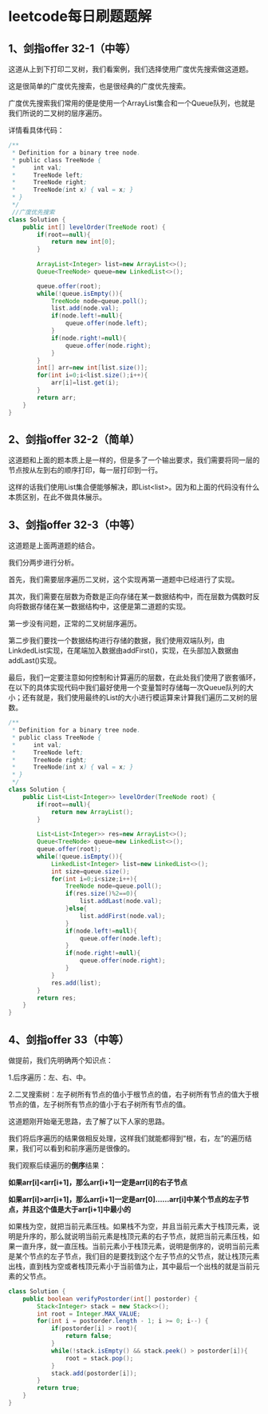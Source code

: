 # leetcode每日刷题题解

## 1、剑指offer 32-1（中等）

这道从上到下打印二叉树，我们看案例，我们选择使用广度优先搜索做这道题。

这是很简单的广度优先搜索，也是很经典的广度优先搜索。

广度优先搜索我们常用的便是使用一个ArrayList集合和一个Queue队列，也就是我们所说的二叉树的层序遍历。

详情看具体代码：

```Java
/**
 * Definition for a binary tree node.
 * public class TreeNode {
 *     int val;
 *     TreeNode left;
 *     TreeNode right;
 *     TreeNode(int x) { val = x; }
 * }
 */
 //广度优先搜索
class Solution {
    public int[] levelOrder(TreeNode root) {
        if(root==null){
            return new int[0];
        }
        
        ArrayList<Integer> list=new ArrayList<>();
        Queue<TreeNode> queue=new LinkedList<>();

        queue.offer(root);
        while(!queue.isEmpty()){
            TreeNode node=queue.poll();
            list.add(node.val);
            if(node.left!=null){
                queue.offer(node.left);
            }
            if(node.right!=null){
                queue.offer(node.right);
            }
        }
        int[] arr=new int[list.size()];
        for(int i=0;i<list.size();i++){
            arr[i]=list.get(i);
        }
        return arr;
    }
}
```

## 2、剑指offer 32-2（简单）

这道题和上面的题本质上是一样的，但是多了一个输出要求，我们需要将同一层的节点按从左到右的顺序打印，每一层打印到一行。

这样的话我们使用List集合便能够解决，即List<list<Integer>>。因为和上面的代码没有什么本质区别，在此不做具体展示。

## 3、剑指offer 32-3（中等）

这道题是上面两道题的结合。

我们分两步进行分析。

首先，我们需要层序遍历二叉树，这个实现再第一道题中已经进行了实现。

其次，我们需要在层数为奇数是正向存储在某一数据结构中，而在层数为偶数时反向将数据存储在某一数据结构中，这便是第二道题的实现。

第一步没有问题，正常的二叉树层序遍历。

第二步我们要找一个数据结构进行存储的数据，我们使用双端队列，由LinkdedList实现，在尾端加入数据由addFirst()，实现，在头部加入数据由addLast()实现。

最后，我们一定要注意如何控制和计算遍历的层数，在此处我们使用了嵌套循环，在以下的具体实现代码中我们最好使用一个变量暂时存储每一次Queue队列的大小；还有就是，我们使用最终的List的大小进行模运算来计算我们遍历二叉树的层数。

```Java
/**
 * Definition for a binary tree node.
 * public class TreeNode {
 *     int val;
 *     TreeNode left;
 *     TreeNode right;
 *     TreeNode(int x) { val = x; }
 * }
 */
class Solution {
    public List<List<Integer>> levelOrder(TreeNode root) {
        if(root==null){
            return new ArrayList();
        }
        
        List<List<Integer>> res=new ArrayList<>();
        Queue<TreeNode> queue=new LinkedList<>();
        queue.offer(root);
        while(!queue.isEmpty()){
            LinkedList<Integer> list=new LinkedList<>();
            int size=queue.size();
            for(int i=0;i<size;i++){
                TreeNode node=queue.poll();
                if(res.size()%2==0){
                    list.addLast(node.val);
                }else{
                    list.addFirst(node.val);
                }
                if(node.left!=null){
                    queue.offer(node.left);
                }
                if(node.right!=null){
                    queue.offer(node.right);
                }
            }
            res.add(list);
        }
        return res;
    }
}
```

## 4、剑指offer 33（中等）

做提前，我们先明确两个知识点：

1.后序遍历：左、右、中。

2.二叉搜索树：左子树所有节点的值小于根节点的值，右子树所有节点的值大于根节点的值，左子树所有节点的值小于右子树所有节点的值。

这道题刚开始毫无思路，去了解了以下人家的思路。

我们将后序遍历的结果做相反处理，这样我们就能都得到“根，右，左”的遍历结果，我们可以看到和前序遍历是很像的。

我们观察后续遍历的**倒序**结果：

**如果arr[i]<arr[i+1]，那么arr[i+1]一定是arr[i]的右子节点**

**如果arr[i]>arr[i+1]，那么arr[i+1]一定是arr[0]……arr[i]中某个节点的左子节点，并且这个值是大于arr[i+1]中最小的**

如果栈为空，就把当前元素压栈。如果栈不为空，并且当前元素大于栈顶元素，说明是升序的，那么就说明当前元素是栈顶元素的右子节点，就把当前元素压栈，如果一直升序，就一直压栈。当前元素小于栈顶元素，说明是倒序的，说明当前元素是某个节点的左子节点，我们目的是要找到这个左子节点的父节点，就让栈顶元素出栈，直到栈为空或者栈顶元素小于当前值为止，其中最后一个出栈的就是当前元素的父节点。

```java
class Solution {
    public boolean verifyPostorder(int[] postorder) {
        Stack<Integer> stack = new Stack<>();
        int root = Integer.MAX_VALUE;
        for(int i = postorder.length - 1; i >= 0; i--) {
            if(postorder[i] > root){
                return false;
            } 
            while(!stack.isEmpty() && stack.peek() > postorder[i]){
                root = stack.pop();
            }
            stack.add(postorder[i]);
        }
        return true;
    }
}

```

